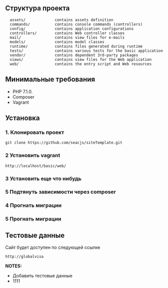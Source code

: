 Структура проекта
-------------------

      assets/             contains assets definition
      commands/           contains console commands (controllers)
      config/             contains application configurations
      controllers/        contains Web controller classes
      mail/               contains view files for e-mails
      models/             contains model classes
      runtime/            contains files generated during runtime
      tests/              contains various tests for the basic application
      vendor/             contains dependent 3rd-party packages
      views/              contains view files for the Web application
      web/                contains the entry script and Web resources



Минимальные требования
------------

- PHP 7.1.0.
- Composer
- Vagrant


Установка
------------

### 1. Клонировать проект

~~~
git clone https://github.com/seacjs/siteTemplate.git
~~~


### 2 Установить vagrant


~~~
http://localhost/basic/web/
~~~


### 3 Установить еще что нибудь

### 5 Подтянуть зависимости через composer

### 4 Прогнать миграции

### 5 Прогнать миграции



Тестовые данные
-------

Сайт будет доступен по следующей ссылке
~~~
http://globalvisa
~~~


**NOTES:**

- Добавить тестовые данные
- 1111


   
